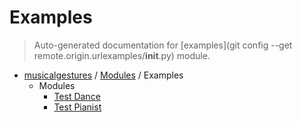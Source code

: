 # Examples

> Auto-generated documentation for [examples](git config --get remote.origin.urlexamples/__init__.py) module.

- [musicalgestures](..\README.md#musicalgestures-index) / [Modules](..\MODULES.md#musicalgestures-modules) / Examples
    - Modules
        - [Test Dance](test_dance.md#test-dance)
        - [Test Pianist](test_pianist.md#test-pianist)
